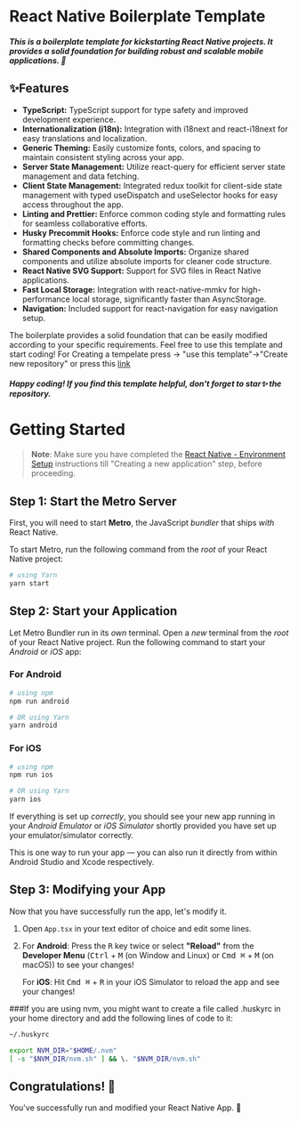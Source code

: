 # React Native Boilerplate Template

##### This is a boilerplate template for kickstarting React Native projects. It provides a solid foundation for building robust and scalable mobile applications. :rocket:


## ✨Features

- **TypeScript:** TypeScript support for type safety and improved development experience.
- **Internationalization (i18n):** Integration with i18next and react-i18next for easy translations and localization.
- **Generic Theming:** Easily customize fonts, colors, and spacing to maintain consistent styling across your app.
- **Server State Management:** Utilize react-query for efficient server state management and data fetching.
- **Client State Management:** Integrated redux toolkit for client-side state management with typed useDispatch and useSelector hooks for easy access throughout the app.
- **Linting and Prettier:** Enforce common coding style and formatting rules for seamless collaborative efforts.
- **Husky Precommit Hooks:** Enforce code style and run linting and formatting checks before committing changes.
- **Shared Components and Absolute Imports:** Organize shared components and utilize absolute imports for cleaner code structure.
- **React Native SVG Support:** Support for SVG files in React Native applications.
- **Fast Local Storage:** Integration with react-native-mmkv for high-performance local storage, significantly faster than AsyncStorage.
- **Navigation:** Included support for react-navigation for easy navigation setup.

The boilerplate provides a solid foundation that can be easily modified according to your specific requirements. Feel free to use this template and start coding!
For Creating a tempelate press -> "use this template"->"Create new repository" or press this [link]


##### Happy coding! If you find this template helpful, don't forget to star✨ the repository.

# Getting Started


>**Note**: Make sure you have completed the [React Native - Environment Setup](https://reactnative.dev/docs/environment-setup) instructions till "Creating a new application" step, before proceeding.

## Step 1: Start the Metro Server

First, you will need to start **Metro**, the JavaScript _bundler_ that ships _with_ React Native.

To start Metro, run the following command from the _root_ of your React Native project:

```bash
# using Yarn
yarn start
```

## Step 2: Start your Application

Let Metro Bundler run in its _own_ terminal. Open a _new_ terminal from the _root_ of your React Native project. Run the following command to start your _Android_ or _iOS_ app:

### For Android

```bash
# using npm
npm run android

# OR using Yarn
yarn android
```

### For iOS

```bash
# using npm
npm run ios

# OR using Yarn
yarn ios
```

If everything is set up _correctly_, you should see your new app running in your _Android Emulator_ or _iOS Simulator_ shortly provided you have set up your emulator/simulator correctly.

This is one way to run your app — you can also run it directly from within Android Studio and Xcode respectively.

## Step 3: Modifying your App

Now that you have successfully run the app, let's modify it.

1. Open `App.tsx` in your text editor of choice and edit some lines.
2. For **Android**: Press the <kbd>R</kbd> key twice or select **"Reload"** from the **Developer Menu** (<kbd>Ctrl</kbd> + <kbd>M</kbd> (on Window and Linux) or <kbd>Cmd ⌘</kbd> + <kbd>M</kbd> (on macOS)) to see your changes!

   For **iOS**: Hit <kbd>Cmd ⌘</kbd> + <kbd>R</kbd> in your iOS Simulator to reload the app and see your changes!
   
   
###If you are using nvm, you might want to create a file called .huskyrc in your home directory and add the following lines of code to it:

```bash
~/.huskyrc

export NVM_DIR="$HOME/.nvm"
[ -s "$NVM_DIR/nvm.sh" ] && \. "$NVM_DIR/nvm.sh"
```


## Congratulations! :tada:

You've successfully run and modified your React Native App. :partying_face:

[link]:<https://github.com/new?template_name=react-native-boiler&template_owner=ahmed-fayyaz-dev>

